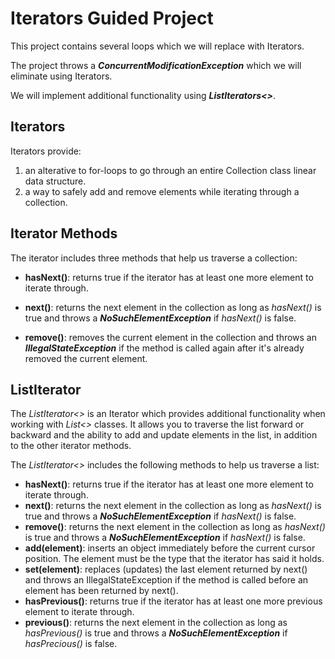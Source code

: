 # Iterators Guided Project

This project contains several loops which we will replace with Iterators.

The project throws a ***ConcurrentModificationException*** which we will eliminate using Iterators.

We will implement additional functionality using ***ListIterators<>***.

## Iterators

Iterators provide:

1. an alterative to for-loops to go through an entire Collection class linear data structure.
2. a way to safely add and remove elements while iterating through a collection.

## Iterator Methods
The iterator includes three methods that help us traverse a collection:

- **hasNext()**: returns true if the iterator has at least one more element to iterate through.

- **next()**: returns the next element in the collection as long as *hasNext()* is true and throws a ***NoSuchElementException*** if *hasNext()* is false.

- **remove()**: removes the current element in the collection and throws an ***IllegalStateException*** if the method is called again after it's already removed the current element.

## ListIterator

The *ListIterator<>* is an Iterator which provides additional functionality when working with *List<>* classes. It allows you to traverse the list forward or backward and the ability to add and update elements in the list, in addition to the other iterator methods.

The *ListIterator<>* includes the following methods to help us traverse a list:

- **hasNext()**: returns true if the iterator has at least one more element to iterate through.
- **next()**: returns the next element in the collection as long as *hasNext()* is true and throws a ***NoSuchElementException*** if *hasNext()* is false.
- **remove()**: returns the next element in the collection as long as *hasNext()* is true and throws a ***NoSuchElementException*** if *hasNext()* is false.
- **add(element)**: inserts an object immediately before the current cursor position. The element must be the type that the iterator has said it holds.
- **set(element)**: replaces (updates) the last element returned by next() and throws an IllegalStateException if the method is called before an element has been returned by next().
- **hasPrevious()**: returns true if the iterator has at least one more previous element to iterate through.
- **previous()**:  returns the next element in the collection as long as *hasPrevious()* is true and throws a ***NoSuchElementException*** if *hasPrecious()* is false.
